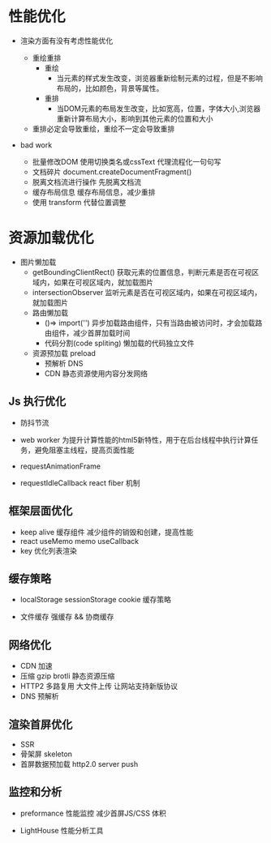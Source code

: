 # 性能优化

- 渲染方面有没有考虑性能优化
  - 重绘重排
    - 重绘
      - 当元素的样式发生改变，浏览器重新绘制元素的过程，但是不影响布局的，比如颜色，背景等属性。
    - 重排
      - 当DOM元素的布局发生改变，比如宽高，位置，字体大小,浏览器重新计算布局大小，影响到其他元素的位置和大小
  - 重排必定会导致重绘，重绘不一定会导致重排

- bad work
  - 批量修改DOM
    使用切换类名或cssText 代理流程化一句句写
  - 文档碎片
    document.createDocumentFragment()
  - 脱离文档流进行操作
    先脱离文档流
  - 缓存布局信息
    缓存布局信息，减少重排
  - 使用 transform 代替位置调整

# 资源加载优化
  - 图片懒加载
    - getBoundingClientRect() 获取元素的位置信息，判断元素是否在可视区域内，如果在可视区域内，就加载图片
    - intersectionObserver 监听元素是否在可视区域内，如果在可视区域内，就加载图片   
    - 路由懒加载
      - ()=> import('') 异步加载路由组件，只有当路由被访问时，才会加载路由组件，减少首屏加载时间
      - 代码分割(code spliting)  懒加载的代码独立文件
    - 资源预加载 preload
      - 预解析 DNS
        <link ref="prefetch" href="next-page.js" />
      - CDN 静态资源使用内容分发网络

## Js 执行优化
  - 防抖节流

  - web worker 为提升计算性能的html5新特性，用于在后台线程中执行计算任务，避免阻塞主线程，提高页面性能
  - requestAnimationFrame
  - requestIdleCallback  react fiber 机制


## 框架层面优化

  - keep alive 缓存组件  减少组件的销毁和创建，提高性能
  - react useMemo  memo  useCallback
  - key  优化列表渲染

## 缓存策略
  - localStorage sessionStorage  cookie  缓存策略

  - 文件缓存  强缓存 && 协商缓存

## 网络优化
  - CDN  加速
  - 压缩  gzip  brotli  静态资源压缩
  - HTTP2  多路复用  大文件上传  让网站支持新版协议
  - DNS 预解析

## 渲染首屏优化
  - SSR
  - 骨架屏 skeleton
  - 首屏数据预加载 http2.0  server push


## 监控和分析
  - preformance  性能监控
    减少首屏JS/CSS 体积
  
  - LightHouse  性能分析工具


